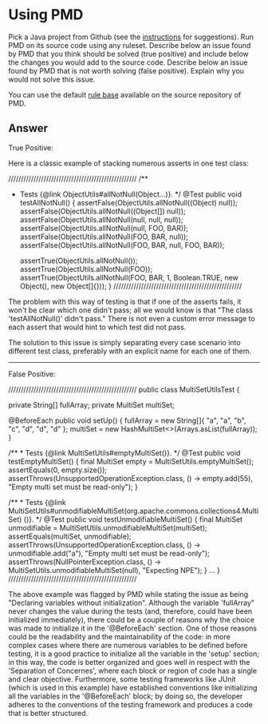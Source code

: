 # Using PMD

Pick a Java project from Github (see the [instructions](../sujet.md) for suggestions). Run PMD on its source code using any ruleset. Describe below an issue found by PMD that you think should be solved (true positive) and include below the changes you would add to the source code. Describe below an issue found by PMD that is not worth solving (false positive). Explain why you would not solve this issue.

You can use the default [rule base](https://github.com/pmd/pmd/blob/master/pmd-java/src/main/resources/rulesets/java/quickstart.xml) available on the source repository of PMD.

## Answer

True Positive:

Here is a classic example of stacking numerous asserts in one test class:

///////////////////////////////////////////////////
/**
 * Tests {@link ObjectUtils#allNotNull(Object...)}.
 */
@Test
public void testAllNotNull() {
   assertFalse(ObjectUtils.allNotNull((Object) null));
   assertFalse(ObjectUtils.allNotNull((Object[]) null));
   assertFalse(ObjectUtils.allNotNull(null, null, null));
   assertFalse(ObjectUtils.allNotNull(null, FOO, BAR));
   assertFalse(ObjectUtils.allNotNull(FOO, BAR, null));
   assertFalse(ObjectUtils.allNotNull(FOO, BAR, null, FOO, BAR));

   assertTrue(ObjectUtils.allNotNull());
   assertTrue(ObjectUtils.allNotNull(FOO));
   assertTrue(ObjectUtils.allNotNull(FOO, BAR, 1, Boolean.TRUE, new Object(), new Object[]{}));
}
///////////////////////////////////////////////////    

The problem with this way of testing is that if one of the asserts fails, it won't be clear which one didn't pass; all we would know is that "The class 'testAllNotNull()' didn't pass." There is not even a custom error message to each assert that would hint to which test did not pass.

The solution to this issue is simply separating every case scenario into different test class, preferably with an explicit name for each one of them.

_________________________________________________________________________________________

False Positive: 

/////////////////////////////////////////////////// 
public class MultiSetUtilsTest {

   private String[] fullArray;
   private MultiSet<String> multiSet;

   @BeforeEach
    public void setUp() {
        fullArray = new String[]{
            "a", "a", "b", "c", "d", "d", "d"
        };
        multiSet = new HashMultiSet<>(Arrays.asList(fullArray));
    }

   /**
     * Tests {@link MultiSetUtils#emptyMultiSet()}.
     */
    @Test
    public void testEmptyMultiSet() {
        final MultiSet<Integer> empty = MultiSetUtils.emptyMultiSet();
        assertEquals(0, empty.size());
        assertThrows(UnsupportedOperationException.class, () -> empty.add(55),
              "Empty multi set must be read-only");
    }

   /**
     * Tests {@link MultiSetUtils#unmodifiableMultiSet(org.apache.commons.collections4.MultiSet) ()}.
     */
    @Test
    public void testUnmodifiableMultiSet() {
        final MultiSet<String> unmodifiable = MultiSetUtils.unmodifiableMultiSet(multiSet);
        assertEquals(multiSet, unmodifiable);
        assertThrows(UnsupportedOperationException.class, () -> unmodifiable.add("a"),
               "Empty multi set must be read-only");
        assertThrows(NullPointerException.class, () -> MultiSetUtils.unmodifiableMultiSet(null),
                "Expecting NPE");
    }
    ...
}
/////////////////////////////////////////////////// 


The above example was flagged by PMD while stating the issue as being "Declaring variables without initialization". Although the variable 'fullArray" never changes the value during the tests (and, therefore, could have been initialized immediately), there could be a couple of reasons why the choice was made to initialize it in the '@BeforeEach' section. One of those reasons could be the readability and the maintainability of the code: in more complex cases where there are numerous variables to be defined before testing, it is a good practice to initialize all the variable in the 'setup' section; in this way, the code is better organized and goes well in respect with the 'Separation of Concernes', where each block or region of code has a single and clear objective. Furthermore, some testing frameworks like JUnit (which is used in this example) have established conventions like initializing all the variables in the '@BeforeEach' block; by doing so, the developer adheres to the conventions of the testing framework and produces a code that is better structured.


